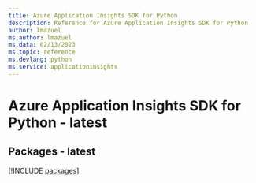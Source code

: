 ```yaml
---
title: Azure Application Insights SDK for Python
description: Reference for Azure Application Insights SDK for Python
author: lmazuel
ms.author: lmazuel
ms.data: 02/13/2023
ms.topic: reference
ms.devlang: python
ms.service: applicationinsights
---
```

# Azure Application Insights SDK for Python - latest
## Packages - latest
[!INCLUDE [packages](application-insights-index.md)]